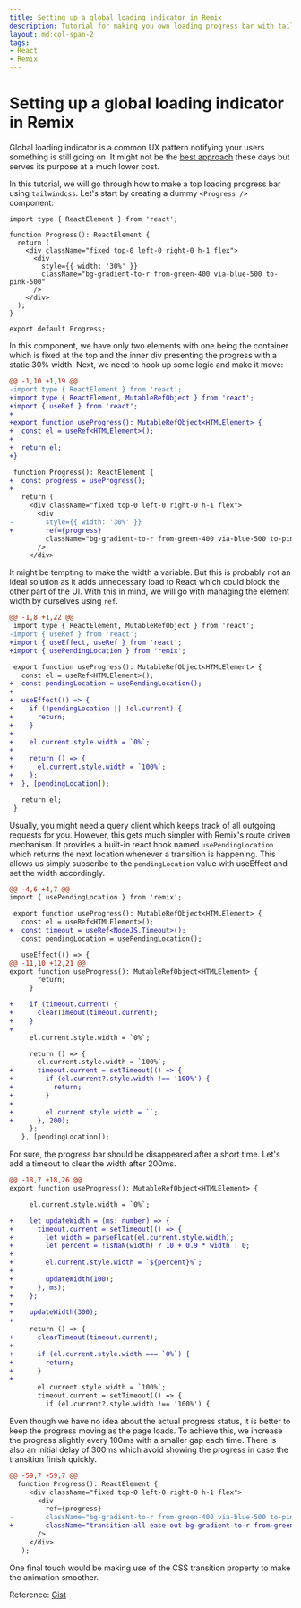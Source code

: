 ```yaml
---
title: Setting up a global loading indicator in Remix
description: Tutorial for making you own loading progress bar with tailwindcss
layout: md:col-span-2
tags:
- React
- Remix
---
```


# Setting up a global loading indicator in Remix

Global loading indicator is a common UX pattern notifying your users something is still going on. It might not be the [best approach](https://www.lukew.com/ff/entry.asp?1797) these days but serves its purpose at a much lower cost.

In this tutorial, we will go through how to make a top loading progress bar using `tailwindcss`. Let's start by creating a dummy `<Progress />` component:

```tsx Progress.tsx
import type { ReactElement } from 'react';

function Progress(): ReactElement {
  return (
    <div className="fixed top-0 left-0 right-0 h-1 flex">
      <div
        style={{ width: '30%' }}
        className="bg-gradient-to-r from-green-400 via-blue-500 to-pink-500"
      />
    </div>
  );
}

export default Progress;
```

In this component, we have only two elements with one being the container which is fixed at the top and the inner div presenting the progress with a static 30% width. Next, we need to hook up some logic and make it move:

```diff Progress.tsx
@@ -1,10 +1,19 @@
-import type { ReactElement } from 'react';
+import type { ReactElement, MutableRefObject } from 'react';
+import { useRef } from 'react';
+
+export function useProgress(): MutableRefObject<HTMLElement> {
+  const el = useRef<HTMLElement>();
+
+  return el;
+}

 function Progress(): ReactElement {
+  const progress = useProgress();
+
   return (
     <div className="fixed top-0 left-0 right-0 h-1 flex">
       <div
-        style={{ width: '30%' }}
+        ref={progress}
         className="bg-gradient-to-r from-green-400 via-blue-500 to-pink-500"
       />
     </div>
```

It might be tempting to make the width a variable. But this is probably not an ideal solution as it adds unnecessary load to React which could block the other part of the UI. With this in mind, we will go with managing the element width by ourselves using `ref`.

```diff Progress.tsx
@@ -1,8 +1,22 @@
 import type { ReactElement, MutableRefObject } from 'react';
-import { useRef } from 'react';
+import { useEffect, useRef } from 'react';
+import { usePendingLocation } from 'remix';

 export function useProgress(): MutableRefObject<HTMLElement> {
   const el = useRef<HTMLElement>();
+  const pendingLocation = usePendingLocation();
+
+  useEffect(() => {
+    if (!pendingLocation || !el.current) {
+      return;
+    }
+
+    el.current.style.width = `0%`;
+
+    return () => {
+      el.current.style.width = `100%`;
+    };
+  }, [pendingLocation]);

   return el;
 }
```

Usually, you might need a query client which keeps track of all outgoing requests for you. However, this gets much simpler with Remix's route driven mechanism. It provides a built-in react hook named `usePendingLocation` which returns the next location whenever a transition is happening. This allows us simply subscribe to the `pendingLocation` value with useEffect and set the width accordingly.

```diff Progress.tsx
@@ -4,6 +4,7 @@
import { usePendingLocation } from 'remix';

 export function useProgress(): MutableRefObject<HTMLElement> {
   const el = useRef<HTMLElement>();
+  const timeout = useRef<NodeJS.Timeout>();
   const pendingLocation = usePendingLocation();

   useEffect(() => {
@@ -11,10 +12,21 @@
export function useProgress(): MutableRefObject<HTMLElement> {
       return;
     }

+    if (timeout.current) {
+      clearTimeout(timeout.current);
+    }
+
     el.current.style.width = `0%`;

     return () => {
       el.current.style.width = `100%`;
+      timeout.current = setTimeout(() => {
+        if (el.current?.style.width !== '100%') {
+          return;
+        }
+
+        el.current.style.width = ``;
+      }, 200);
     };
   }, [pendingLocation]);
```

For sure, the progress bar should be disappeared after a short time. Let's add a timeout to clear the width after 200ms.

```diff Progress.tsx
@@ -18,7 +18,26 @@
export function useProgress(): MutableRefObject<HTMLElement> {

     el.current.style.width = `0%`;

+    let updateWidth = (ms: number) => {
+      timeout.current = setTimeout(() => {
+        let width = parseFloat(el.current.style.width);
+        let percent = !isNaN(width) ? 10 + 0.9 * width : 0;
+
+        el.current.style.width = `${percent}%`;
+
+        updateWidth(100);
+      }, ms);
+    };
+
+    updateWidth(300);
+
     return () => {
+      clearTimeout(timeout.current);
+
+      if (el.current.style.width === `0%`) {
+        return;
+      }
+
       el.current.style.width = `100%`;
       timeout.current = setTimeout(() => {
         if (el.current?.style.width !== '100%') {
```

Even though we have no idea about the actual progress status, it is better to keep the progress moving as the page loads. To achieve this, we increase the progress slightly every 100ms with a smaller gap each time. There is also an initial delay of 300ms which avoid showing the progress in case the transition finish quickly.

```diff Progress.tsx
@@ -59,7 +59,7 @@
  function Progress(): ReactElement {
     <div className="fixed top-0 left-0 right-0 h-1 flex">
       <div
         ref={progress}
-        className="bg-gradient-to-r from-green-400 via-blue-500 to-pink-500"
+        className="transition-all ease-out bg-gradient-to-r from-green-400 via-blue-500 to-pink-500"
       />
     </div>
   );
```

One final touch would be making use of the CSS transition property to make the animation smoother.

Reference: [Gist](https://gist.github.com/edmundhung/023e85cc731466bb5f4b350590ab30ea)
